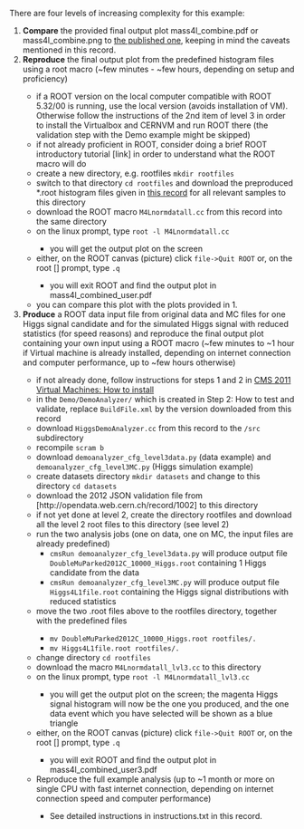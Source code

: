 <p>There are four levels of increasing complexity for this example:
<ol>
<li> <b>Compare</b> the provided final output plot
   mass4l_combine.pdf
   or
   mass4l_combine.png
   to  <a href=\"https://inspirehep.net/record/1124338/files/H4l_mass_v3.png\">the published one</a>,
   keeping in mind the caveats mentioned in this record. </li>
<li><b>Reproduce</b> the final output plot from the predefined histogram files
   using a root macro
   (~few minutes - ~few hours, depending on setup and proficiency) </li>
<ul>
        <li> if a ROOT version on the local computer compatible with ROOT 5.32/00
        is running, use the local version (avoids installation of VM).
        Otherwise follow the instructions of the 2nd item of level 3
        in order to install the Virtualbox and CERNVM and run ROOT there
        (the validation step with the Demo example might be skipped)</li>
       <li>if not already proficient in ROOT, consider doing a brief ROOT
        introductory tutorial [link] in order to understand what the ROOT
        macro will do</li>
        <li>create a new directory, e.g. rootfiles <code>mkdir rootfiles</code></li>
        <li>switch to that directory <code>cd rootfiles</code>
        and download the preproduced *.root histogram files given in
        <a href=\"/record/FIXME\"> this record</a> for all relevant samples to this directory
        <li>download the ROOT macro
        <code>M4Lnormdatall.cc</code>
        from this record into the same directory</li>
        <li>on the linux prompt, type <code>root -l M4Lnormdatall.cc</code></li>
        <ul>
        <li> you will get the output plot on the screen</li>
      </ul>
      <li> either, on the ROOT canvas (picture) click <code>file->Quit ROOT</code>
        or, on the root [] prompt, type <code>.q</code></li>
       <ul>
        <li>you will exit ROOT and find the output plot in
           mass4l_combined_user.pdf</li>
         </ul>  
      <li> you can compare this plot with the plots provided in 1.</li>
</ul>
<li>   <b>Produce</b> a ROOT data input file from original data and MC files for one
   Higgs signal candidate and for the simulated Higgs signal with reduced
   statistics (for speed reasons) and reproduce the final output plot
   containing your own input using a ROOT macro
   (~few minutes to ~1 hour if Virtual machine is already installed,
     depending on internet connection and computer performance, up to
     ~few hours otherwise)</li>
   <ul>
     <li>if not already done, follow instructions for steps 1 and 2 in <a href=\"/docs/cms-virtual-machine-2011\"> CMS 2011 Virtual Machines: How to install</a></li>
      <li> in the <code>Demo/DemoAnalyzer/</code> which is created in Step 2: How to test and validate, replace <code>BuildFile.xml</code> by the version downloaded from this record</li>
      <li> download <code>HiggsDemoAnalyzer.cc</code> from this record to the <code>/src</code> subdirectory</li>
      <li> recompile <code>scram b</code></li>
      <li> download <code>demoanalyzer_cfg_level3data.py</code> (data example) and
        <code>demoanalyzer_cfg_level3MC.py</code> (Higgs simulation example)</li>
      <li> create datasets directory <code>mkdir datasets</code> and change to this directory <code>cd datasets</code></li>
      <li> download the 2012 JSON validation file from [http://opendata.web.cern.ch/record/1002] to this directory</li>
      <li>if not yet done at level 2, create the directory rootfiles and
        download all the level 2 root files to this directory (see level 2)</li>
      <li>run the two analysis jobs (one on data, one on MC, the input files
        are already predefined)
    <ul>       
        <li><code>cmsRun demoanalyzer_cfg_level3data.py</code>
        will produce output file <code>DoubleMuParked2012C_10000_Higgs.root</code>
        containing 1 Higgs candidate from the data</li>
        <li><code>cmsRun demoanalyzer_cfg_level3MC.py</code>
         will produce output file <code>Higgs4L1file.root</code>
        containing the Higgs signal distributions with reduced statistics</li>
     </ul>
     <li> move the two .root files above to the rootfiles directory, together
        with the predefined files</li>
      <ul>     
       <li><code>mv DoubleMuParked2012C_10000_Higgs.root rootfiles/.</code></li>
       <li><code>mv Higgs4L1file.root rootfiles/.</code></li>
     </ul>         
      <li> change directory <code>cd rootfiles</code></li>
      <li> download the macro <code>M4Lnormdatall_lvl3.cc</code> to this directory</li>
      <li> on the linux prompt, type <code>root -l M4Lnormdatall_lvl3.cc</code></li>
       <ul> 
        <li>you will get the output plot on the screen;
        the magenta Higgs signal histogram will now be the one you produced,
        and the one data event which you have selected will be shown as a blue
        triangle</li>
         </ul> 
         <li> either, on the ROOT canvas (picture) click <code>file->Quit ROOT</code>
        or, on the root [] prompt, type <code>.q</code></li>
       <ul>
        <li>you will exit ROOT and find the output plot in
           mass4l_combined_user3.pdf </li>
  </ul>
<li>Reproduce the full example analysis
   (up to ~1 month or more on single CPU with fast internet connection,
    depending on internet connection speed and computer performance) </li>
<ul>
  <li>See detailed instructions in instructions.txt in this record.</li>
  </ul>
</ol> 
</p>

